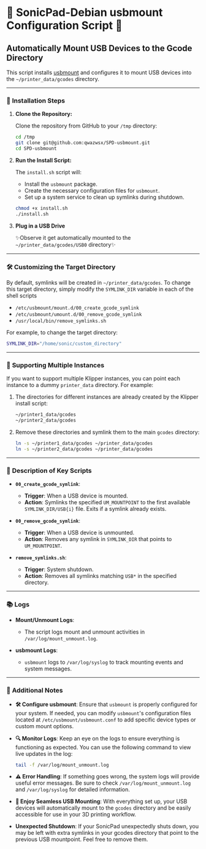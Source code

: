 # 🌟 SonicPad-Debian usbmount Configuration Script 🌟

## Automatically Mount USB Devices to the Gcode Directory

This script installs [usbmount](https://github.com/rbrito/usbmount) and configures it to mount USB devices into the `~/printer_data/gcodes` directory.

---

### 🔧 **Installation Steps**

1. **Clone the Repository:**

    Clone the repository from GitHub to your `/tmp` directory:

    ```bash
    cd /tmp
    git clone git@github.com:qwazwsx/SPD-usbmount.git
    cd SPD-usbmount
    ```

2. **Run the Install Script:**

    The `install.sh` script will:
    - Install the `usbmount` package.
    - Create the necessary configuration files for `usbmount`.
    - Set up a system service to clean up symlinks during shutdown.

    ```bash
    chmod +x install.sh
    ./install.sh
    ```

3. **Plug in a USB Drive**
    
    ✨Observe it get automatically mounted to the `~/printer_data/gcodes/USB0` directory✨

---
### 🛠 **Customizing the Target Directory**

By default, symlinks will be created in `~/printer_data/gcodes`. To change this target directory, simply modify the `SYMLINK_DIR` variable in each of the shell scripts 
- `/etc/usbmount/mount.d/00_create_gcode_symlink`
- `/etc/usbmount/umount.d/00_remove_gcode_symlink`
- `/usr/local/bin/remove_symlinks.sh`

For example, to change the target directory:

```bash
SYMLINK_DIR="/home/sonic/custom_directory"
```

---

### 🔗 **Supporting Multiple Instances**

If you want to support multiple Klipper instances, you can point each instance to a dummy `printer_data` directory. For example:

1. The directories for different instances are already created by the Klipper install script:

    ```bash
    ~/printer1_data/gcodes
    ~/printer2_data/gcodes
    ```

2. Remove these directories and symlink them to the main `gcodes` directory:

    ```bash
    ln -s ~/printer1_data/gcodes ~/printer_data/gcodes
    ln -s ~/printer2_data/gcodes ~/printer_data/gcodes
    ```
---

### 📝 **Description of Key Scripts**

- **`00_create_gcode_symlink`**:
    - **Trigger**: When a USB device is mounted.
    - **Action**: Symlinks the specified `UM_MOUNTPOINT` to the first available `SYMLINK_DIR/USB{i}` file. Exits if a symlink already exists.

- **`00_remove_gcode_symlink`**:
    - **Trigger**: When a USB device is unmounted.
    - **Action**: Removes any symlink in `SYMLINK_DIR` that points to `UM_MOUNTPOINT`.

- **`remove_symlinks.sh`**:
    - **Trigger**: System shutdown.
    - **Action**: Removes all symlinks matching `USB*` in the specified directory.

---

### 📚 **Logs**

- **Mount/Unmount Logs**: 
    - The script logs mount and unmount activities in `/var/log/mount_unmount.log`.
  
- **usbmount Logs**: 
    - `usbmount` logs to `/var/log/syslog` to track mounting events and system messages.

---

### 📝 **Additional Notes**

- **🛠 Configure usbmount**: Ensure that `usbmount` is properly configured for your system. If needed, you can modify `usbmount`'s configuration files located at `/etc/usbmount/usbmount.conf` to add specific device types or custom mount options.
  
- **🔍 Monitor Logs**: Keep an eye on the logs to ensure everything is functioning as expected. You can use the following command to view live updates in the log:

    ```bash
    tail -f /var/log/mount_unmount.log
    ```

- **⚠️ Error Handling**: If something goes wrong, the system logs will provide useful error messages. Be sure to check `/var/log/mount_unmount.log` and `/var/log/syslog` for detailed information.

- **🎉 Enjoy Seamless USB Mounting**: With everything set up, your USB devices will automatically mount to the `gcodes` directory and be easily accessible for use in your 3D printing workflow.

- **Unexpected Shutdown**: If your SonicPad unexpectedly shuts down, you may be left with extra symlinks in your gcodes directory that point to the previous USB mountpoint. Feel free to remove them.
